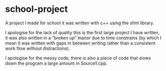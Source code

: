# school-project
A project I made for school it was written with c++ using the sfml library.

I apologise for the lack of quality this is the first large project I have written, it was also written in a “broken up” manor due to time constrains (by which I mean it was written with gaps in between writing rather than a consistent work flow without distractions).

I apologise for the messy code, there is also a piece of code that slows down the program a large amount in Source1.cpp.

